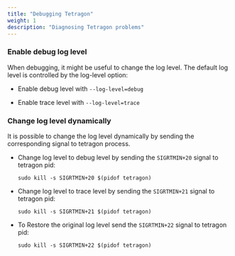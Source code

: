 ```yaml
---
title: "Debugging Tetragon"
weight: 1
description: "Diagnosing Tetragon problems"
---
```


### Enable debug log level

When debugging, it might be useful to change the log level. The default log level is controlled by the log-level option:

* Enable debug level with `--log-level=debug`

* Enable trace level with `--log-level=trace`

### Change log level dynamically

It is possible to change the log level dynamically by sending the corresponding signal to tetragon process.

* Change log level to debug level by sending the `SIGRTMIN+20` signal to tetragon pid:

  ```shell
  sudo kill -s SIGRTMIN+20 $(pidof tetragon)
  ```

* Change log level to trace level by sending the `SIGRTMIN+21` signal to tetragon pid:

  ```shell
  sudo kill -s SIGRTMIN+21 $(pidof tetragon)
  ```

* To Restore the original log level send the `SIGRTMIN+22` signal to tetragon pid:

  ```shell
  sudo kill -s SIGRTMIN+22 $(pidof tetragon)
  ```

